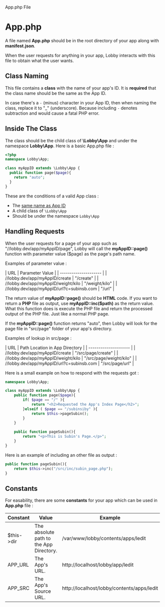 App.php File

# App.php

A file named **App.php** should be in the root directory of your app along with **manifest.json**.

When the user requests for anything in your app, Lobby interacts with this file to obtain what the user wants.

## Class Naming

This file contains a **class** with the name of your app's ID. It is **required** that the class name should be the same as the App ID.

In case there's a `-` (minus) character in your App ID, then when naming the class, replace it to "_" (underscore). Because including `-` denotes subtraction and would cause a fatal PHP error.

## Inside The Class

The class should be the child class of **\Lobby\App** and under the namespace **Lobby\App**. Here is a basic App.php file :

```php
<?php
namespace Lobby\App;

class myAppID extends \Lobby\App {
  public function page($page){
    return "auto";
  }
}
```

These are the conditions of a valid App class :

* The [same name as App ID](#class-naming)
* A child class of `\Lobby\App`
* Should be under the namespace `Lobby\App`

## Handling Requests

When the user requests for a page of your app such as "//lobby.dev/app/myAppID/page", Lobby will call the **myAppID::page()** function with parameter value ($page) as the page's path name.

Examples of parameter value :

| URL | Parameter Value |
| --------------------- |
| //lobby.dev/app/myAppID/create | "/create" |
| //lobby.dev/app/myAppID/weight/kilo | "/weight/kilo" |
| //lobby.dev/app/myAppID/url?c=subinsb.com | "/url" |

The return value of **myAppID::page()** should be **HTML** code. If you want to return a **PHP** file as output, use **myAppID::inc($path)** as the return value. What this function does is execute the PHP file and return the processed output of the PHP file. Just like a normal PHP page.

If the **myAppID::page()** function returns "auto", then Lobby will look for the page file in "src/page" folder of your app's directory.

Examples of lookup in src/page : 

| URL | Path Location in App Directory |
| --------------------- |
| //lobby.dev/app/myAppID/create | "/src/page/create" |
| //lobby.dev/app/myAppID/weight/kilo | "/src/page/weight/kilo" |
| //lobby.dev/app/myAppID/url?c=subinsb.com | "/src/page/url" |

Here is a small example on how to respond with the requests got :

```php
namespace Lobby\App;

class myAppID extends \Lobby\App {
	public function page($page){
		if( $page == "/" ){
			return "<h2>Requested the App's Index Page</h2>";
		}elseif ( $page == "/subinsiby" ){
			return $this->pageSubin();
		}
	}
	
	public function pageSubin(){
		return "<p>This is Subin's Page.</p>";
	}
}
```

Here is an example of including an other file as output :

```php
public function pageSubin(){
	return $this->inc("/src/inc/subin_page.php");
}
```

## Constants

For easability, there are some **constants** for your app which can be used in **App.php** file :

| Constant | Value | Example
| -------- | ----- | -------
| $this->dir | The absolute path to the App Directory.	| /var/www/lobby/contents/apps/ledit
| APP_URL | The App's URL. | http://localhost/lobby/app/ledit
| APP_SRC	| The App's Source URL. | http://localhost/lobby/contents/apps/ledit
